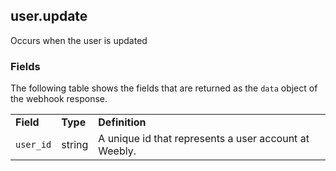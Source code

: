 ## user.update

Occurs when the user is updated

### Fields

The following table shows the fields that are returned as the `data` object of the webhook response.

<table>
  <tr>
    <td><strong>Field</strong></td>
    <td><strong>Type</strong></td>
    <td><strong>Definition</strong></td>
  </tr>
  <tr>
    <td><code>user_id</code></td>
    <td>string</td>
    <td>A unique id that represents a user account at Weebly.​</td>
  </tr>
</table>


